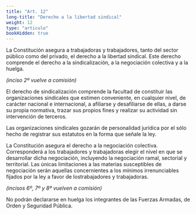 ```yaml
---
title: "Art. 12"
long-title: "Derecho a la libertad sindical"
weight: 12
type: "articulo"
bookHidden: true
---
```

La Constitución asegura a trabajadoras y trabajadores, tanto del sector público como del privado, el derecho a la libertad sindical. Este derecho comprende el derecho a la sindicalización, a la negociación colectiva y a la huelga.
 
*(inciso 2º vuelve a comisión)*

El derecho de sindicalización comprende la facultad de constituir las organizaciones sindicales que estimen conveniente, en cualquier nivel, de carácter nacional e internacional, a afiliarse y desafiliarse de ellas, a darse su propia normativa, trazar sus propios fines y realizar su actividad sin intervención de terceros. 
 
Las organizaciones sindicales gozarán de personalidad jurídica por el sólo hecho de registrar sus estatutos en la forma que señale la ley. 
 
La Constitución asegura el derecho a la negociación colectiva. Corresponderá a los trabajadores y trabajadoras elegir el nivel en que se desarrollar dicha negociación, incluyendo la negociación ramal, sectorial y territorial. Las únicas limitaciones a las materias susceptibles de negociación serán aquellas concernientes a los mínimos irrenunciables fijados por la ley a favor de lostrabajadores y trabajadoras.
 
*(incisos 6º, 7º y 8º vuelven a comisión)*

No podrán declararse en huelga los integrantes de las Fuerzas Armadas, de Orden y Seguridad Pública.
 